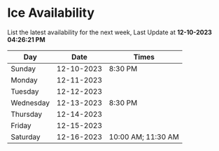 # Ice Availability

List the latest availability for the next week, Last Update at **12-10-2023 04:26:21 PM**

| Day         | Date        | Times       |
| ----------- | ----------- | ----------- |
|Sunday|12-10-2023|8:30 PM|
|Monday|12-11-2023||
|Tuesday|12-12-2023||
|Wednesday|12-13-2023|8:30 PM|
|Thursday|12-14-2023||
|Friday|12-15-2023||
|Saturday|12-16-2023|10:00 AM; 11:30 AM|
